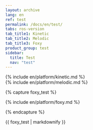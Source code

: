 ```yaml
---
layout: archive
lang: en
ref: test
permalink: /docs/en/test/
tabs: ros-version
tab_title1: Kinetic
tab_title2: Melodic
tab_title3: Foxy
product_group: test
sidebar:
  title: Test
  nav: "test"
---
```


<div class="{{ page.tab_title1}}">
{% include en/platform/kinetic.md %}
</div>

<div class="{{ page.tab_title2}}">
{% include en/platform/melodic.md %}
</div>

{% capture foxy_test %}

{% include en/platform/foxy.md %}

{% endcapture %}

<div class="foxy_test" style= "display: block">{{ foxy_test | markdownify }}</div>

<!-- {% capture foxy %} -->
<!-- {% endcapture %} -->

<!--

Log:
20201018
- JS code is addeds to default.html.
- The made js code performs adding a class named "selected" to .archive class.
- when archive class name is changed, I want the include specific fragnments will appear and the other fragments not show up (display: none;)

20201019
- If statement only works one time when the pate is loaded. Manipulate css property, display: none or block.

20201020
- {::options parse_block_html="true" /} 옵션을 통해, Block Level 의 블럭과 마크다운을 같이 사용할수있다.
- {: .} 로 통해, ID 또는 class 지정이 가능하다.

-->
